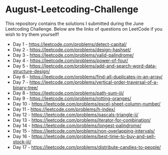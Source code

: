 # August-Leetcoding-Challenge

This repository contains the solutions I submitted during the June Leetcoding Challenge. Below are the links of questions on LeetCode if you wish to try them yourself!

* Day 1 - https://leetcode.com/problems/detect-capital/
* Day 2 - https://leetcode.com/problems/design-hashset/
* Day 3 - https://leetcode.com/problems/valid-palindrome/
* Day 4 - https://leetcode.com/problems/power-of-four/
* Day 5 - https://leetcode.com/problems/add-and-search-word-data-structure-design/
* Day 6 - https://leetcode.com/problems/find-all-duplicates-in-an-array/
* Day 7 - https://leetcode.com/problems/vertical-order-traversal-of-a-binary-tree/
* Day 8 - https://leetcode.com/problems/path-sum-iii/
* Day 9 - https://leetcode.com/problems/rotting-oranges/
* Day 10 - https://leetcode.com/problems/excel-sheet-column-number/
* Day 11 - https://leetcode.com/problems/h-index/
* Day 12 - https://leetcode.com/problems/pascals-triangle-ii/
* Day 13 - https://leetcode.com/problems/iterator-for-combination/
* Day 14 - https://leetcode.com/problems/longest-palindrome/
* Day 15 - https://leetcode.com/problems/non-overlapping-intervals/
* Day 16 - https://leetcode.com/problems/best-time-to-buy-and-sell-stock-iii/
* Day 17 - https://leetcode.com/problems/distribute-candies-to-people/
